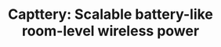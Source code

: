 ---
layout: publication
title: 'Capttery: Scalable battery-like room-level wireless power'
short_title: 'Capttery: Scalable battery-like room-level wireless power'
authors: C Zhang, S Kumar, D Bharadia,
conference: ACM Mobisys 2019 -- Acceptance rate 22 (39 papers accepted out of 172
  submitted)
confurl: https://doi.org/10.1145/2486001
paper: /files/papers/capttery.pdf
extra: <a href="https://scholar.google.com/scholar?oi=bibs\&amp;hl=en\&amp;cites=16351981963794167443">4
  cites</a>
tags: Uncategorized
---